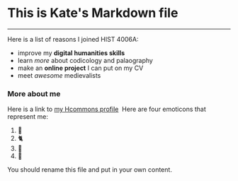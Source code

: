 # This is Kate's Markdown file
***
Here is a list of reasons I joined HIST 4006A:
​
- improve my __digital humanities skills__
- learn _more_ about codicology and palaography
- make an **online project** I can put on my CV
- meet *awesome* medievalists
​
### More about me
Here is a link to [my Hcommons profile](https://hcommons.org/members/katebrasseur/)
​
Here are four emoticons that represent me:
​
1. :european_castle:
2. :cat2:
3. :cherry_blossom:
4. :rainbow:

You should rename this file and put in your own content.
